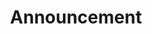 ---
title: Announcement
description: Trigger for a Twitch Announcement
version: 0.1.9
twitchService: Chat Client
variables:
  - name: announceColor
    type: string
    description: The color of the announcement<br>`DEFAULT`, `BLUE`, `RED`, `ORANGE`, `PURPLE`
    value: BLUE
commonVariables:
  - TwitchUser
  - TwitchChat
---